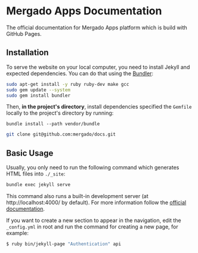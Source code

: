 # Mergado Apps Documentation

The official documentation for Mergado Apps platform which is build with GitHub Pages.

## Installation

To serve the website on your local computer, you need to install Jekyll and expected dependencies. You can do that using the [Bundler](https://bundler.io/):

```bash
sudo apt-get install -y ruby ruby-dev make gcc
sudo gem update --system
sudo gem install bundler
```

Then, **in the project's directory**, install dependencies specified the `Gemfile` locally to the project's directory by running:
```
bundle install --path vendor/bundle
```

```bash
git clone git@github.com:mergado/docs.git
```

## Basic Usage

Usually, you only need to run the following command which generates HTML files into `./_site`:

```bash
bundle exec jekyll serve
```

This command also runs a built-in development server (at http://localhost:4000/ by default). For more information follow the [official documentation](https://jekyllrb.com/docs/usage/).

If you want to create a new section to appear in the navigation, edit the `_config.yml` in root and run the command for creating a new page, for example:

```bash
$ ruby bin/jekyll-page "Authentication" api
```
